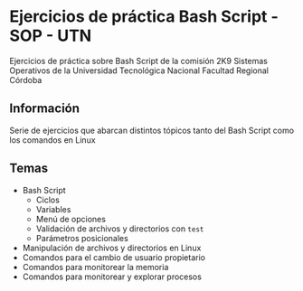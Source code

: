 # Ejercicios de práctica Bash Script - SOP - UTN

Ejercicios de práctica sobre Bash Script de la comisión 2K9 Sistemas Operativos de la 
Universidad Tecnológica Nacional Facultad Regional Córdoba

## Información

Serie de ejercicios que abarcan distintos tópicos tanto del Bash Script como los comandos en Linux

## Temas

- Bash Script
  - Ciclos
  - Variables
  - Menú de opciones
  - Validación de archivos y directorios con `test`
  - Parámetros posicionales
- Manipulación de archivos y directorios en Linux
- Comandos para el cambio de usuario propietario
- Comandos para monitorear la memoria
- Comandos para monitorear y explorar procesos
